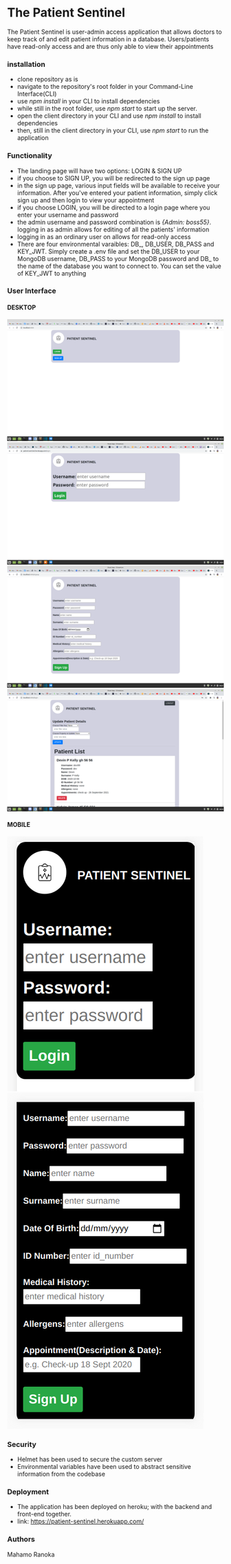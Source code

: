 # The Patient Sentinel
The Patient Sentinel is user-admin access application that allows doctors to keep track of and edit patient information in a database. Users/patients have read-only access and are thus only able to view their appointments

### installation
* clone repository as is
* navigate to the repository's root folder in your Command-Line Interface(CLI) 
* use *npm install* in your CLI to install dependencies
* while still in the root folder, use *npm start* to start up the server.
* open the client directory in your CLI and use *npm install* to install dependencies
* then, still in the client directory in your CLI, use *npm start* to run the application

### Functionality
* The landing page will have two options: LOGIN & SIGN UP
* if you choose to SIGN UP, you will be redirected to the sign up page
* in the sign up page, various input fields will be available to receive your information. After you've entered your patient information, simply click sign up and then login to view your appointment
* if you choose LOGIN, you will be directed to a login page where you enter your username and password 
* the admin username and password combination is *{Admin: boss55}*. logging in as admin allows for editing of all the patients' information
* logging in as an ordinary user on allows for read-only access 
* There are four environmental varaibles: DB_, DB_USER, DB_PASS and KEY_JWT. Simply create a .env file and set the DB_USER to your MongoDB username, DB_PASS to your MongoDB password and DB_ to the name of the database you want to connect to. You can set the value of KEY_JWT to anything

### User Interface

#### DESKTOP
![HomePage desktop](images/home.png)
![login Page desktop](images/login-desktop.png)
![sign up Page desktop](images/signUp-desktop.png)
![Admin Page desktop](images/admin-desktop.png)

#### MOBILE
![login Page mobile](images/login-mobile.png)
![sign up Page mobile](images/sign-mobile.png)

### Security
* Helmet has been used to secure the custom server
* Environmental variables have been used to abstract sensitive information from the codebase

### Deployment
* The application has been deployed on heroku; with the backend and front-end together.
* link: https://patient-sentinel.herokuapp.com/

### Authors
Mahamo Ranoka